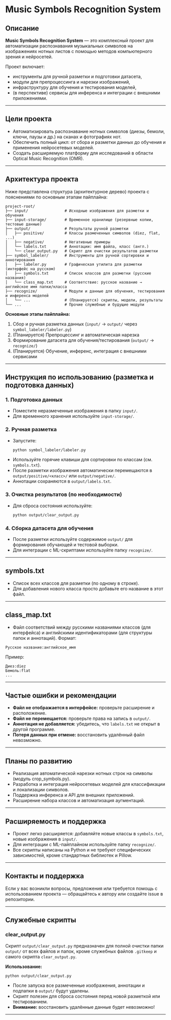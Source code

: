 # Music Symbols Recognition System

## Описание

**Music Symbols Recognition System** — это комплексный проект для автоматизации распознавания музыкальных символов на изображениях нотных листов с помощью методов компьютерного зрения и нейросетей.

Проект включает:
- инструменты для ручной разметки и подготовки датасета,
- модули для препроцессинга и нарезки изображений,
- инфраструктуру для обучения и тестирования моделей,
- (в перспективе) сервисы для инференса и интеграции с внешними приложениями.

---

## Цели проекта
- Автоматизировать распознавание нотных символов (диезы, бемоли, ключи, паузы и др.) на сканах и фотографиях нот.
- Обеспечить полный цикл: от сбора и разметки данных до обучения и применения нейросетевых моделей.
- Создать расширяемую платформу для исследований в области Optical Music Recognition (OMR).

---

## Архитектура проекта

Ниже представлена структура (архитектурное дерево) проекта с пояснениями по основным этапам пайплайна:

```
project-root/
├── input/                # Исходные изображения для разметки и обучения
├── input-storage/        # Временное хранилище (резервные копии, тестовые данные)
├── output/               # Результаты ручной разметки
│   ├── positive/         # Классы размеченных символов (diez, flat, ...)
│   ├── negative/         # Негативные примеры
│   └── labels.txt        # Аннотации: имя файла, класс (англ.)
│   └── clear_output.py   # Скрипт для очистки результатов разметки
├── symbol_labeler/       # Инструменты для ручной сортировки и аннотирования
│   ├── labeler.py        # Графическая утилита для разметки (интерфейс на русском)
│   ├── symbols.txt       # Список классов для разметки (русские названия)
│   └── class_map.txt     # Соответствие: русское название → английское имя папки/класса
├── recognize/            # Модули и данные для обучения, тестирования и инференса моделей
│   └── ...               # (Планируется) скрипты, модели, результаты
└── ...                   # Прочие служебные и будущие модули
```

**Основные этапы пайплайна:**
1. Сбор и ручная разметка данных (`input/` → `output/` через `symbol_labeler/labeler.py`)
2. (Планируется) Препроцессинг и автоматическая нарезка
3. Формирование датасета для обучения/тестирования (`output/` → `recognize/`)
4. (Планируется) Обучение, инференс, интеграция с внешними сервисами

---

## Инструкция по использованию (разметка и подготовка данных)

### 1. Подготовка данных
- Поместите неразмеченные изображения в папку `input/`.
- Для временного хранения используйте `input-storage/`.

### 2. Ручная разметка
- Запустите:
  ```bash
  python symbol_labeler/labeler.py
  ```
- Используйте горячие клавиши для сортировки по классам (см. `symbols.txt`).
- После разметки изображения автоматически перемещаются в `output/positive/<класс>/` или `output/negative/`.
- Аннотации сохраняются в `output/labels.txt`.

### 3. Очистка результатов (по необходимости)
- Для сброса состояния используйте:
  ```bash
  python output/clear_output.py
  ```

### 4. Сборка датасета для обучения
- После разметки используйте содержимое `output/` для формирования обучающей и тестовой выборки.
- Для интеграции с ML-скриптами используйте папку `recognize/`.

---

## symbols.txt
- Список всех классов для разметки (по одному в строке).
- Для добавления нового класса просто добавьте его название в этот файл.

---

## class_map.txt
- Файл соответствий между русскими названиями классов (для интерфейса) и английскими идентификаторами (для структуры папок и аннотаций). Формат:
```
Русское название:английское_имя
```
Пример:
```
Диез:diez
Бемоль:flat
...
```

---

## Частые ошибки и рекомендации
- **Файл не отображается в интерфейсе:** проверьте расширение и расположение.
- **Файл не перемещается:** проверьте права на запись в `output/`.
- **Аннотация не добавляется:** убедитесь, что `labels.txt` не открыт в другой программе.
- **Потеря данных при отмене:** восстановить удалённый файл невозможно.

---

## Планы по развитию
- Реализация автоматической нарезки нотных строк на символы (модуль crop_symbols.py).
- Разработка и интеграция нейросетевых моделей для классификации и локализации символов.
- Поддержка инференса и API для внешних приложений.
- Расширение набора классов и автоматизация аугментаций.

---

## Расширяемость и поддержка
- Проект легко расширяется: добавляйте новые классы в `symbols.txt`, новые изображения в `input/`.
- Для интеграции с ML-пайплайном используйте папку `recognize/`.
- Все скрипты написаны на Python и не требуют специфических зависимостей, кроме стандартных библиотек и Pillow.

---

## Контакты и поддержка
Если у вас возникли вопросы, предложения или требуется помощь с использованием проекта — обращайтесь к автору или создайте issue в репозитории.

---

## Служебные скрипты

### clear_output.py

Скрипт `output/clear_output.py` предназначен для полной очистки папки `output/` от всех файлов и папок, кроме служебных файлов `.gitkeep` и самого скрипта `clear_output.py`.

**Использование:**

```bash
python output/clear_output.py
```

- После запуска все размеченные изображения, аннотации и подпапки в `output/` будут удалены.
- Скрипт полезен для сброса состояния перед новой разметкой или тестированием.
- **Внимание:** восстановить удалённые данные будет невозможно!

---


